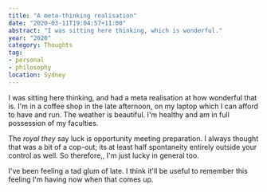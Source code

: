 ```yaml
---
title: "A meta-thinking realisation"
date: "2020-03-11T19:04:57+11:00"
abstract: "I was sitting here thinking, which is wonderful."
year: "2020"
category: Thoughts
tag:
- personal
- philosophy 
location: Sydney
---
```

I was sitting here thinking, and had a meta realisation at how wonderful that is. I'm in a coffee shop in the late afternoon, on my laptop which I can afford to have and run. The weather is beautiful. I'm healthy and am in full possession of my faculties.

The *royal they* say luck is opportunity meeting preparation. I always thought that was a bit of a cop-out; its at least half spontaneity entirely outside your control as well. So therefore,, I'm just lucky in general too.

I've been feeling a tad glum of late. I think it'll be useful to remember this feeling I'm having now when that comes up.

